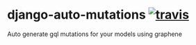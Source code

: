 # django-auto-mutations  [![travis][travis-image]][travis-url]

[travis-image]: https://api.travis-ci.org/jsep/django-auto-mutations.svg?branch=master
[travis-url]: https://www.travis-ci.org/jsep/django-auto-mutations
Auto generate gql mutations for your models using graphene
